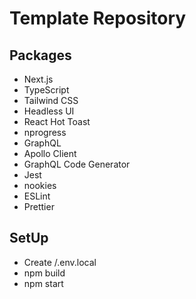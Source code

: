 # Template Repository

## Packages

- Next.js
- TypeScript
- Tailwind CSS
- Headless UI
- React Hot Toast
- nprogress
- GraphQL
- Apollo Client
- GraphQL Code Generator
- Jest
- nookies
- ESLint
- Prettier

## SetUp

- Create /.env.local
- npm build
- npm start
